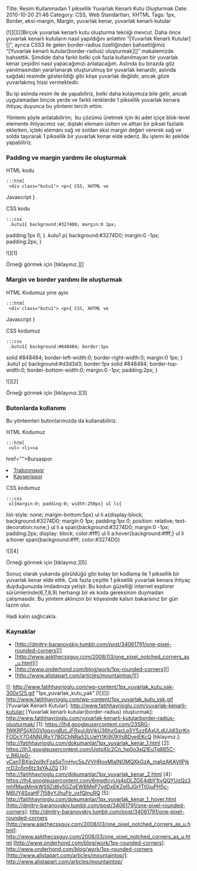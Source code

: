 Title: Resim Kullanmadan 1 piksellik Yuvarlak Kenarlı Kutu Oluşturmak
Date: 2010-10-20 21:46
Category: CSS, Web Standartları, XHTML
Tags: 1px, Border, eksi-margin, Margin, yuvarlak kenar, yuvarlak kenarlı kutular

[![][]][]Birçok yuvarlak kenarlı kutu oluşturma tekniği mevcut. Daha
önce yuvarlak kenarlı kutuların nasıl yapıldığını anlattım “[Yuvarlak
Kenarlı Kutular][]”, ayrıca CSS3 ile gelen border-radius özelliğinden
bahsettiğimiz “[Yuvarlak kenarlı kutular(border-radius) oluşturmak][]”
makalemizde bahsettik. Şimdide daha farklı belki çok fazla kullanılmayan
bir yuvarlak kenar çeşidini nasıl yapacağımızı anlatacağım. Aslında bu
birazda göz yanılmasından yararlanarak oluşturulmuş bir yuvarlak
kenardır, aslında sağdaki resimde gösterildiği gibi köşe yuvarlak
değildir, ancak göze yuvarlakmış hissi vermektedir.

Bu işi aslında resim ile de yapabiliriz, belki daha kolayımıza bile
gelir, ancak uygulamadan birçok yerde ve farklı renklerde 1 piksellik
yuvarlak kenara ihtiyaç duyunca bu yöntemi tercih ettim.

Yöntemi şöyle anlatabilirim;  bu çözümü üretmek için iki adet içiçe
blok-level elemente ihtiyacımız var, dıştaki elemanı üstten ve alttan
bir piksel fazlalık eklerken, içteki elemanı sağ ve soldan eksi margin
değeri vererek sağ ve solda taşırarak 1 piksellik bir yuvarlak kenar
elde ederiz. Bu işlemi iki şekilde yapabiliriz.

### Padding ve margin yardımı ile oluşturmak

HTML kodu

	:::html
	 <div class="kutu1"> <p>{ CSS, XHTML ve
Javascript }</p> </div> 

CSS kodu

	:::css
	 .kutu1{ background:#3274D0; margin:0 1px;
padding:1px 0; } .kutu1 p{ background:#3274D0; margin:0 -1px;
padding:2px; } 

![][1]

Örneği görmek için [tıklayınız.][]

### Margin ve border yardımı ile oluşturmak

HTML Kodumuz yine aynı

	:::html
	 <div class="kutu1"> <p>{ CSS, XHTML ve
Javascript }</p> </div> 

CSS kodumuz

	:::css
	 .kutu1{ background:#848484; border:1px
solid #848484; border-left-width:0; border-right-width:0; margin:0 1px;
} .kutu1 p{ background:#d3d3d3; border:1px solid #848484;
border-top-width:0; border-bottom-width:0; margin:0 -1px; padding:2px; }


![][2]

Örneği görmek için [tıklayınız.][3]

### Butonlarda kullanımı

Bu yöntemleri butonlarımızda da kullanabiliriz.

HTML Kodumuz

	:::html
	 <ul> <li><a
href=""><span>Bursaspor</span></a></li> <li><a
href=""><span>Trabzonspor</span></a></li> <li><a
href=""><span>Kayserispor</span></a></li> </ul> 

CSS kodumuz

	:::css
	 ul{margin:0; padding:0; width:250px} ul li{
list-style: none; margin-bottom:5px} ul li a{display:block;
background:#3274D0; margin:0 1px; padding:1px 0; position: relative;
text-decoration:none;} ul li a span{background:#3274D0; margin:0 -1px;
padding:2px; display: block; color:#fff} ul li
a:hover{background:#fff;} ul li a:hover span{background:#fff;
color:#3274D0} 

![][4]

Örneği görmek için [tıklayınız.][5]

Sonuç olarak yukarıda görüldüğü gibi kolay bir kodlama ile 1 piksellik
bir yuvarlak kenar elde ettik. Çok fazla çeşitte 1 piksellik yuvarlak
kenara ihtiyaç duyduğunuzda imdadınıza yetişir. Bu kodun güzelliği
internet explorer sürümlerinde(6,7,8,9) herhangi bir ek koda gereksinim
duymadan çalışmasıdır. Bu yöntem aklınızın bir köşesinde kalsın
bakarsınız bir gün lazım olur.

Hadi kalın sağlıcakla.

### Kaynaklar

-   [http://dmitry-baranovskiy.tumblr.com/post/34061791/one-pixel-rounded-corners][]
-   [http://www.askthecssguy.com/2008/03/one_pixel_notched_corners_as_u.html][]
-   [http://www.onderhond.com/blog/work/1px-rounded-corners][]
-   [http://www.alistapart.com/articles/mountaintop/][]

</p>

  []: http://www.fatihhayrioglu.com/wp-content/1px_yuvarlak_kutu_yak-300x125.gif
    "1px_yuvarlak_kutu_yak"
  [![][]]: http://www.fatihhayrioglu.com/wp-content/1px_yuvarlak_kutu_yak.gif
  [Yuvarlak Kenarlı Kutular]: http://www.fatihhayrioglu.com/yuvarlak-kenarli-kutular/
  [Yuvarlak kenarlı kutular(border-radius) oluşturmak]: http://www.fatihhayrioglu.com/yuvarlak-kenarli-kutularborder-radius-olusturmak/
  [1]: https://lh4.googleusercontent.com/23SRG-1WKRPSijX0GVloqxvgBzLJFRxuUbVjkU36hzGacLp5Y5zz6AxULdUJdl3zrKnFODcY7O4NNURxY7BGChNRa52LUeYt1Kj9l7AYsBDvejEKcQ
  [tıklayınız.]: http://fatihhayrioglu.com/dokumanlar/1px_yuvarlak_kenar_1.html
  [2]: https://lh3.googleusercontent.com/UotpXlc2Cn_hp0o3sQ1EuTg865C-y_R6UpG-vCanTBXjp2pi9cFzaSqTmHyc5sJVVHRooMlaINOMQXkGzA_maIjzAKAVllPjkrcD2o5m6tz3sYAJZQ
  [3]: http://fatihhayrioglu.com/dokumanlar/1px_yuvarlak_kenar_2.html
  [4]: https://lh4.googleusercontent.com/6mgdtcyUg4pDLZGE4dbY1tvQQYUzQz3mhfMaqMmkWS9Zd6y5GZqEWBMeP7vdDxEKZel5JGrfTIGjuPH5c-M6UY4SxaHF7l58yYJhuFtr_vxfQlnuRQ
  [5]: http://fatihhayrioglu.com/dokumanlar/1px_yuvarlak_kenar_1_hover.html
  [http://dmitry-baranovskiy.tumblr.com/post/34061791/one-pixel-rounded-corners]:
    http://dmitry-baranovskiy.tumblr.com/post/34061791/one-pixel-rounded-corners
  [http://www.askthecssguy.com/2008/03/one_pixel_notched_corners_as_u.html]:
    http://www.askthecssguy.com/2008/03/one_pixel_notched_corners_as_u.html
  [http://www.onderhond.com/blog/work/1px-rounded-corners]: http://www.onderhond.com/blog/work/1px-rounded-corners
  [http://www.alistapart.com/articles/mountaintop/]: http://www.alistapart.com/articles/mountaintop/
